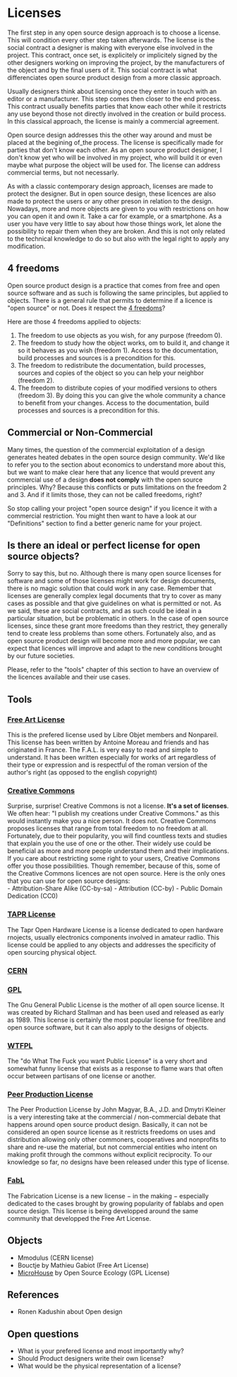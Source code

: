Licenses
=======

The first step in any open source design approach is to choose a license. This will condition every other step taken afterwards. The license is the social contract a designer is making with everyone else involved in the project. This contract, once set, is explicitely or implicitely signed by the other designers working on improving the project, by the manufacturers of the object and by the final users of it. This social contract is what differenciates open source product design from a more classic approach.

Usually designers think about licensing once they enter in touch with an editor or a manufacturer. This step comes then closer to the end process. This contract usually benefits parties that know each other while it restricts any use beyond those not directly involved in the creation or build process. In this classical approach, the license is mainly a commercial agreement.

Open source design addresses this the other way around and must be placed at the begining of_the process. The license is specifically made for parties that don't know each other. As an open source product designer, I don't know yet who will be involved in my project, who will build it or even maybe what purpose the object will be used for. The license can address commercial terms, but not necessarly.

As with a classic contemporary design approach, licenses are made to protect the designer. But in open source design, these licences are also made to protect the users or any other preson in relation to the design. Nowadays, more and more objects are given to you with restrictions on how you can open it and own it. Take a car for example, or a smartphone. As a user you have very little to say about how those things work, let alone the possibility to repair them when they are broken. And this is not only related to the technical knowledge to do so but also with the legal right to apply any modification.

4 freedoms
----------------

Open source product design is a practice that comes from free and open source software and as such is following the same principles, but applied to objects. There is a general rule that permits to determine if a licence is "open source" or not. Does it respect the [4 freedoms](http://www.gnu.org/philosophy/free-sw.html )?

Here are those 4 freedoms applied to objects:

1. The freedom to use objects as you wish, for any purpose (freedom 0).
2. The freedom to study how the object works, om to build it, and change it so it behaves as you wish (freedom 1). Access to the documentation, build processes and sources is a precondition for this.
3. The freedom to redistribute the documentation, build processes, sources and copies of the object so you can help your neighbor (freedom 2).
4. The freedom to distribute copies of your modified versions to others (freedom 3). By doing this you can give the whole community a chance to benefit from your changes. Access to the documentation, build processes and sources is a precondition for this.

Commercial or Non-Commercial
----------------------------------------------

Many times, the question of the commercial exploitation of a design generates heated debates in the open source design community. We'd like to refer you to the section about economics to understand more about this, but we want to make clear here that any licence that would prevent any commercial use of a design **does not comply** with the open source principles. Why? Because this conflicts or puts limitations on the freedom 2 and 3. And if it limits those, they can not be called freedoms, right?

So stop calling your project "open source design" if you licence it with a commercial restriction. You might then want to have a look at our "Definitions" section to find a better generic name for your project.

Is there an ideal or perfect license for open source objects?
-------------------------------------------------------------------------------------

Sorry to say this, but no. Although there is many open source licenses for software and some of those licenses might work for design documents, there is no magic solution that could work in any case. Remember that licenses are generally complex legal documents that try to cover as many cases as possible and that give guidelines on what is permitted or not. As we said, these are social contracts, and as such could be ideal in a particular situation, but be problematic in others. In the case of open source licenses, since these grant more freedoms than they restrict, they generally tend to create less problems than some others. Fortunately also, and as open source product design will become more and more popular, we can expect that licences will improve and adapt to the new conditions brought by our future societies.

Please, refer to the "tools" chapter of this section to have an overview of the licences available and their use cases.

Tools
-------

### [Free Art License](http://artlibre.org/licence/lal/en/ )
This is the prefered license used by Libre Objet members and Nonpareil. This license has been written by Antoine Moreau and friends and has originated in France. The F.A.L. is very easy to read and simple to understand. It has been written especially for works of art regardless of their type or expression and is respectful of the roman version of the author's right (as opposed to the english copyright)

### [Creative Commons](https://creativecommons.org/licenses/ ) 
Surprise, surprise! Creative Commons is not a license. **It's a set of licenses**. We often hear: "I publish my creations under Creative Commons." as this would instantly make you a nice person. It does not. Creative Commons proposes licenses that range from total freedom to no freedom at all. Fortunately, due to their popularity, you will find countless texts and studies that explain you the use of one or the other. Their widely use could be beneficial as more and more people understand them and their implications. If you care about restricting some right to your users, Creative Commons offer you those possibilities. Though remember, because of this, some of the Creative Commons licences are not open source. Here is the only ones that you can use for open source designs:  
    - Attribution-Share Alike (CC-by-sa)
    - Attribution (CC-by)
    - Public Domain Dedication (CC0)

### [TAPR License](http://www.tapr.org/ohl.html ) 
The Tapr Open Hardware License is a license dedicated to open hardware rnojects, usually electronics components involved in amateur radlio. This license could be applied to any objects and addresses the specificity of open sourcing physical object.

### [CERN](http://www.ohwr.org/projects/cernohl/wiki )

### [GPL](https://gnu.org/licenses/gpl.html )
The Gnu General Public License is the mother of all open source license. It was created by Richard Stallman and has been used and released as early as 1989. This license is certainly the most popular license for free/libre and open source software, but it can also apply to the designs of objects.

### [WTFPL](http://www.wtfpl.net/ ) 
The "do What The Fuck you want Public License" is a very short and somewhat funny license that exists as a response to flame wars that often occur between partisans of one license or another.

### [Peer Production License](http://p2pfoundation.net/Peer_Production_License ) 
The Peer Production License by John Magyar, B.A., J.D. and Dmytri Kleiner is a very interesting take at the commercial / non-commercial debate that happens around open source product design. Basically, it can not be considered an open source license as it restricts freedoms on uses and distribution allowing only other commoners, cooperatives and nonprofits to share and re-use the material, but not commercial entities who intent on making profit through the commons without explicit reciprocity. To our knowledge so far, no designs have been released under this type of license.

### [FabL](https://lite6.framapad.org/p/FABL-0.1-incub-COMMENTAIRES )
The Fabrication License is a new license − in the making − especially dedicated to the cases brought by growing popularity of fablabs and open source design. This license is being developped around the same community that developped the Free Art License. 

Objects
-----------

- Mmodulus  (CERN license)
- Bouctje by Mathieu Gabiot (Free Art License)
- [MicroHouse](http://opensourceecology.org/portfolio/microhouse/ ) by Open Source Ecology (GPL License)

References
----------------

 - Ronen Kadushin about Open design
 
Open questions
----------------------
- What is your prefered license and most importantly why?
- Should Product designers write their own license?
- What would be the physical representation of a license?


